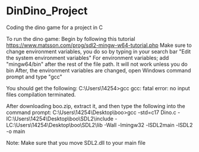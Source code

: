 # DinDino_Project
Coding the dino game for a project in C

To run the dino game:
Begin by following this tutorial https://www.matsson.com/prog/sdl2-mingw-w64-tutorial.php
Make sure to change environment variables, you do so by typing in your search bar "Edit the system environment variables"
For environment variables; add "mingw64/bin" after the rest of the file path. It will not work unless you do bin
After, the environment variables are changed, open Windows command prompt and type "gcc"

You should get the following:
C:\Users\14254>gcc
gcc: fatal error: no input files
compilation terminated.

After downloading boo.zip, extract it, and then type the following into the command prompt:
C:\Users\14254\Desktop\boo>gcc -std=c17 Dino.c -IC:\Users\14254\Desktop\boo\SDL2\include -LC:\Users\14254\Desktop\boo\SDL2\lib -Wall -lmingw32 -lSDL2main -lSDL2 -o main

Note: Make sure that you move SDL2.dll to your main file
